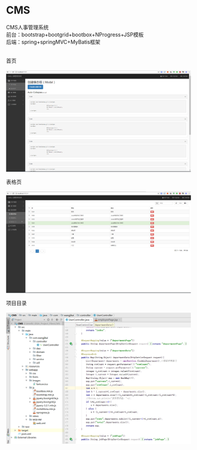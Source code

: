 # CMS
CMS人事管理系统<br />
前台：bootstrap+bootgrid+bootbox+NProgress+JSP模板<br />
后端：spring+springMVC+MyBatis框架<br /><br />


首页<br /><br />
![image](https://github.com/PrideMe/CMS/blob/master/src/main/webapp/images/1.png)<br />

表格页<br /><br />
![image](https://github.com/PrideMe/CMS/blob/master/src/main/webapp/images/2.png)<br />

项目目录<br /><br />
![image](https://github.com/PrideMe/CMS/blob/master/src/main/webapp/images/3.png)<br />
